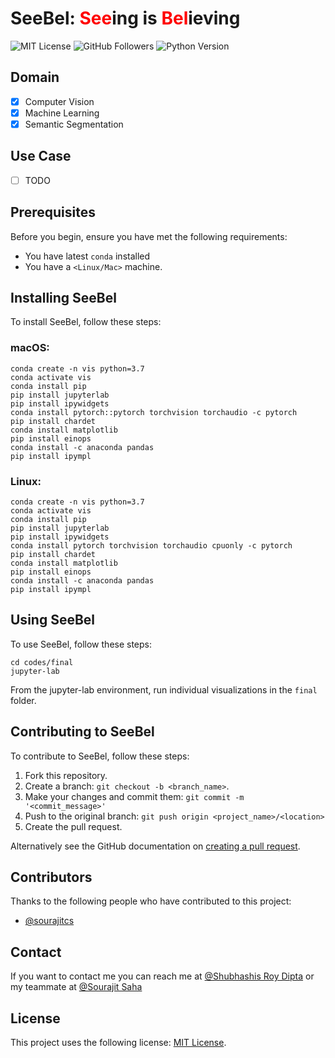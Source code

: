 
<!-- # Requirements
```
conda create -n vis python=3.7
conda activate vis
pip install notebook
# MPS acceleration is available on MacOS 12.3+
conda install pytorch::pytorch torchvision torchaudio -c pytorch
conda install matplotlib
pip install einops
conda install -c anaconda pandas
conda install -c conda-forge ipywidgets

jupyter nbextension enable --py --sys-prefix widgetsnbextension
jupyter nbextension enable --py widgetsnbextension
pip install --upgrade jupyter_client

conda install -c conda-forge notebook
conda install -c conda-forge nb_conda_kernels

conda install -c anaconda jupyter
```

```
conda create -n vis python=3.7
conda activate vis
conda install pip
pip install jupyterlab
pip install ipywidgets
conda install pytorch::pytorch torchvision torchaudio -c pytorch
pip install chardet 
conda install matplotlib
pip install einops
conda install -c anaconda pandas
pip install ipympl

``` -->

# SeeBel: <span style="color:red">See</span>ing is <span style="color:red">Bel</span>ieving

<!--- These are examples. See https://shields.io for others or to customize this set of shields. You might want to include dependencies, project status and licence info here --->
![MIT License](https://img.shields.io/github/license/dipta007/seebel?style=plastic)
![GitHub Followers](https://img.shields.io/github/followers/dipta007?style=plastic)
![Python Version](https://badgen.net/pypi/python/black)

## Domain
- [x] Computer Vision
- [x] Machine Learning
- [x] Semantic Segmentation 

## Use Case
- [ ] TODO 

## Prerequisites

Before you begin, ensure you have met the following requirements:
<!--- These are just example requirements. Add, duplicate or remove as required --->
* You have latest `conda` installed
* You have a `<Linux/Mac>` machine.

## Installing SeeBel

To install SeeBel, follow these steps:

### macOS:
```
conda create -n vis python=3.7
conda activate vis
conda install pip
pip install jupyterlab
pip install ipywidgets
conda install pytorch::pytorch torchvision torchaudio -c pytorch
pip install chardet 
conda install matplotlib
pip install einops
conda install -c anaconda pandas
pip install ipympl
```

### Linux:
```
conda create -n vis python=3.7
conda activate vis
conda install pip
pip install jupyterlab
pip install ipywidgets
conda install pytorch torchvision torchaudio cpuonly -c pytorch
pip install chardet 
conda install matplotlib
pip install einops
conda install -c anaconda pandas
pip install ipympl
```
## Using SeeBel

To use SeeBel, follow these steps:

```
cd codes/final
jupyter-lab
```
From the jupyter-lab environment, run individual visualizations in the `final` folder.

## Contributing to SeeBel
To contribute to SeeBel, follow these steps:

1. Fork this repository.
2. Create a branch: `git checkout -b <branch_name>`.
3. Make your changes and commit them: `git commit -m '<commit_message>'`
4. Push to the original branch: `git push origin <project_name>/<location>`
5. Create the pull request.

Alternatively see the GitHub documentation on [creating a pull request](https://help.github.com/en/github/collaborating-with-issues-and-pull-requests/creating-a-pull-request).

## Contributors

Thanks to the following people who have contributed to this project:

* [@sourajitcs](https://github.com/sourajitcs)

## Contact

If you want to contact me you can reach me at [@Shubhashis Roy Dipta](mailto:sroydip1@umbc.edu) or my teammate at [@Sourajit Saha](mailto:sroydip1@umbc.edu)


## License

This project uses the following license: [MIT License](./LICENSE).